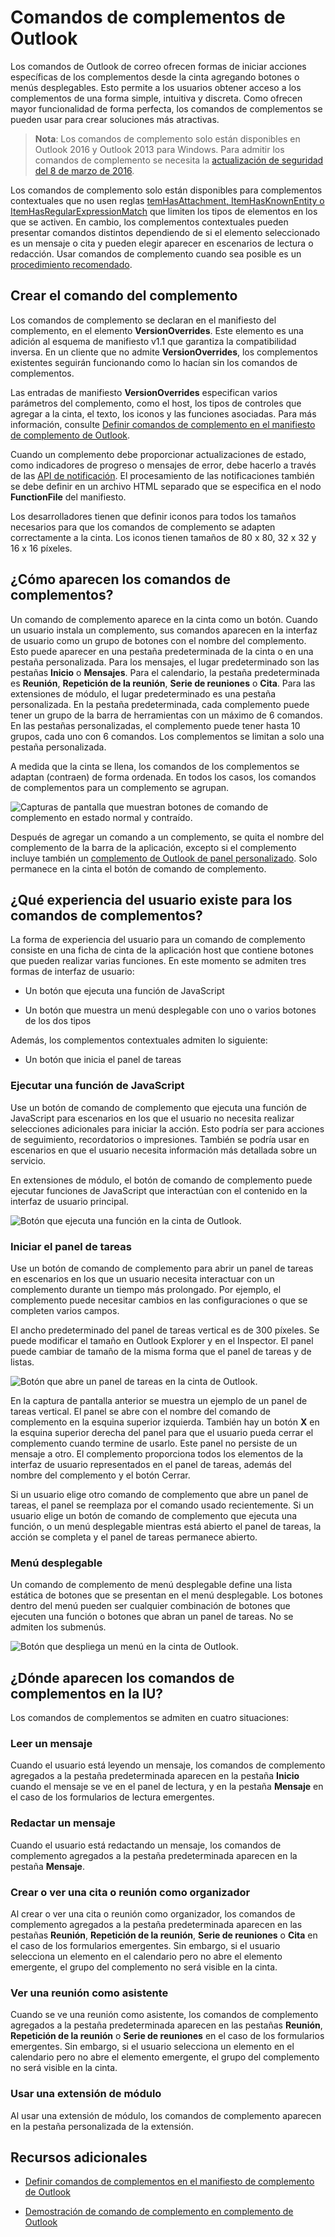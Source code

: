 
# Comandos de complementos de Outlook


Los comandos de Outlook de correo ofrecen formas de iniciar acciones específicas de los complementos desde la cinta agregando botones o menús desplegables. Esto permite a los usuarios obtener acceso a los complementos de una forma simple, intuitiva y discreta. Como ofrecen mayor funcionalidad de forma perfecta, los comandos de complementos se pueden usar para crear soluciones más atractivas.

> **Nota**: Los comandos de complemento solo están disponibles en Outlook 2016 y Outlook 2013 para Windows. Para admitir los comandos de complemento se necesita la [actualización de seguridad del 8 de marzo de 2016](https://support.microsoft.com/en-us/kb/3114829).

Los comandos de complemento solo están disponibles para complementos contextuales que no usen reglas [temHasAttachment, ItemHasKnownEntity o ItemHasRegularExpressionMatch](manifests/activation-rules.md) que limiten los tipos de elementos en los que se activen. En cambio, los complementos contextuales pueden presentar comandos distintos dependiendo de si el elemento seleccionado es un mensaje o cita y pueden elegir aparecer en escenarios de lectura o redacción. Usar comandos de complemento cuando sea posible es un [procedimiento recomendado](../../docs/overview/add-in-development-best-practices.md).


## Crear el comando del complemento

Los comandos de complemento se declaran en el manifiesto del complemento, en el elemento  **VersionOverrides**. Este elemento es una adición al esquema de manifiesto v1.1 que garantiza la compatibilidad inversa. En un cliente que no admite  **VersionOverrides**, los complementos existentes seguirán funcionando como lo hacían sin los comandos de complementos.

Las entradas de manifiesto **VersionOverrides** especifican varios parámetros del complemento, como el host, los tipos de controles que agregar a la cinta, el texto, los iconos y las funciones asociadas. Para más información, consulte [Definir comandos de complemento en el manifiesto de complemento de Outlook](../outlook/manifests/define-add-in-commands.md). 

Cuando un complemento debe proporcionar actualizaciones de estado, como indicadores de progreso o mensajes de error, debe hacerlo a través de las [API de notificación](../../reference/outlook/NotificationMessages.md). El procesamiento de las notificaciones también se debe definir en un archivo HTML separado que se especifica en el nodo  **FunctionFile** del manifiesto.

Los desarrolladores tienen que definir iconos para todos los tamaños necesarios para que los comandos de complemento se adapten correctamente a la cinta. Los iconos tienen tamaños de 80 x 80, 32 x 32 y 16 x 16 píxeles.


## ¿Cómo aparecen los comandos de complementos?

Un comando de complemento aparece en la cinta como un botón. Cuando un usuario instala un complemento, sus comandos aparecen en la interfaz de usuario como un grupo de botones con el nombre del complemento. Esto puede aparecer en una pestaña predeterminada de la cinta o en una pestaña personalizada. Para los mensajes, el lugar predeterminado son las pestañas **Inicio** o **Mensajes**. Para el calendario, la pestaña predeterminada es **Reunión**, **Repetición de la reunión**, **Serie de reuniones** o **Cita**. Para las extensiones de módulo, el lugar predeterminado es una pestaña personalizada. En la pestaña predeterminada, cada complemento puede tener un grupo de la barra de herramientas con un máximo de 6 comandos. En las pestañas personalizadas, el complemento puede tener hasta 10 grupos, cada uno con 6 comandos. Los complementos se limitan a solo una pestaña personalizada.

A medida que la cinta se llena, los comandos de los complementos se adaptan (contraen) de forma ordenada. En todos los casos, los comandos de complementos para un complemento se agrupan.


![Capturas de pantalla que muestran botones de comando de complemento en estado normal y contraído.](../../images/6fcb64d8-9598-41d1-8944-f6d1f6d2edb6.png)

Después de agregar un comando a un complemento, se quita el nombre del complemento de la barra de la aplicación, excepto si el complemento incluye también un [complemento de Outlook de panel personalizado](../outlook/custom-pane-outlook-add-ins.md). Solo permanece en la cinta el botón de comando de complemento.


## ¿Qué experiencia del usuario existe para los comandos de complementos?

La forma de experiencia del usuario para un comando de complemento consiste en una ficha de cinta de la aplicación host que contiene botones que pueden realizar varias funciones. En este momento se admiten tres formas de interfaz de usuario:


- Un botón que ejecuta una función de JavaScript
        
- Un botón que muestra un menú desplegable con uno o varios botones de los dos tipos

Además, los complementos contextuales admiten lo siguiente: 
- Un botón que inicia el panel de tareas


### Ejecutar una función de JavaScript

Use un botón de comando de complemento que ejecuta una función de JavaScript para escenarios en los que el usuario no necesita realizar selecciones adicionales para iniciar la acción. Esto podría ser para acciones de seguimiento, recordatorios o impresiones. También se podría usar en escenarios en que el usuario necesita información más detallada sobre un servicio. 

En extensiones de módulo, el botón de comando de complemento puede ejecutar funciones de JavaScript que interactúan con el contenido en la interfaz de usuario principal.

![Botón que ejecuta una función en la cinta de Outlook.](../../images/23ab1de3-3ec4-41a5-ba5b-30b11d464e0c.png)


### Iniciar el panel de tareas

Use un botón de comando de complemento para abrir un panel de tareas en escenarios en los que un usuario necesita interactuar con un complemento durante un tiempo más prolongado. Por ejemplo, el complemento puede necesitar cambios en las configuraciones o que se completen varios campos. 

El ancho predeterminado del panel de tareas vertical es de 300 píxeles. Se puede modificar el tamaño en Outlook Explorer y en el Inspector. El panel puede cambiar de tamaño de la misma forma que el panel de tareas y de listas.


![Botón que abre un panel de tareas en la cinta de Outlook.](../../images/c8e03da8-9f71-4f9b-813f-1cdea43d433c.png)

En la captura de pantalla anterior se muestra un ejemplo de un panel de tareas vertical. El panel se abre con el nombre del comando de complemento en la esquina superior izquierda. También hay un botón **X** en la esquina superior derecha del panel para que el usuario pueda cerrar el complemento cuando termine de usarlo. Este panel no persiste de un mensaje a otro. El complemento proporciona todos los elementos de la interfaz de usuario representados en el panel de tareas, además del nombre del complemento y el botón Cerrar.

Si un usuario elige otro comando de complemento que abre un panel de tareas, el panel se reemplaza por el comando usado recientemente. Si un usuario elige un botón de comando de complemento que ejecuta una función, o un menú desplegable mientras está abierto el panel de tareas, la acción se completa y el panel de tareas permanece abierto.


### Menú desplegable

Un comando de complemento de menú desplegable define una lista estática de botones que se presentan en el menú desplegable. Los botones dentro del menú pueden ser cualquier combinación de botones que ejecuten una función o botones que abran un panel de tareas. No se admiten los submenús.


![Botón que despliega un menú en la cinta de Outlook.](../../images/3eff90d6-7822-4fdb-9153-68f754c0c746.png)


## ¿Dónde aparecen los comandos de complementos en la IU?

Los comandos de complementos se admiten en cuatro situaciones:


### Leer un mensaje

Cuando el usuario está leyendo un mensaje, los comandos de complemento agregados a la pestaña predeterminada aparecen en la pestaña  **Inicio** cuando el mensaje se ve en el panel de lectura, y en la pestaña **Mensaje** en el caso de los formularios de lectura emergentes.


### Redactar un mensaje

Cuando el usuario está redactando un mensaje, los comandos de complemento agregados a la pestaña predeterminada aparecen en la pestaña  **Mensaje**.


### Crear o ver una cita o reunión como organizador

Al crear o ver una cita o reunión como organizador, los comandos de complemento agregados a la pestaña predeterminada aparecen en las pestañas  **Reunión**,  **Repetición de la reunión**,  **Serie de reuniones** o **Cita** en el caso de los formularios emergentes. Sin embargo, si el usuario selecciona un elemento en el calendario pero no abre el elemento emergente, el grupo del complemento no será visible en la cinta.


### Ver una reunión como asistente

Cuando se ve una reunión como asistente, los comandos de complemento agregados a la pestaña predeterminada aparecen en las pestañas  **Reunión**,  **Repetición de la reunión** o **Serie de reuniones** en el caso de los formularios emergentes. Sin embargo, si el usuario selecciona un elemento en el calendario pero no abre el elemento emergente, el grupo del complemento no será visible en la cinta.

### Usar una extensión de módulo

Al usar una extensión de módulo, los comandos de complemento aparecen en la pestaña personalizada de la extensión.

## Recursos adicionales

- [Definir comandos de complementos en el manifiesto de complemento de Outlook](../outlook/manifests/define-add-in-commands.md)
    
- [Demostración de comando de complemento en complemento de Outlook](https://github.com/jasonjoh/command-demo)
    
